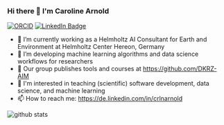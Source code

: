 ### Hi there 👋 I'm Caroline Arnold

[![ORCID](https://img.shields.io/static/v1?label=ORCID&message=0000-0002-9458-1517&color=green&style=flat-square&logo=orcid)](https://orcid.org/0000-0002-9458-1517)
[![LinkedIn Badge](https://img.shields.io/badge/My-LinkedIn-blue)](https://de.linkedin.com/in/crlnarnold)

- 🔭 I’m currently working as a Helmholtz AI Consultant for Earth and Environment at Helmholtz Center Hereon, Germany
- 🌱 I’m developing machine learning algorithms and data science workflows for researchers 
- 👯 Our group publishes tools and courses at https://github.com/DKRZ-AIM
- 💬 I'm interested in teaching (scientific) software development, data science, and machine learning
- 📫 How to reach me: https://de.linkedin.com/in/crlnarnold

![github stats](https://github-readme-stats.vercel.app/api?username=crlna16&show_icons=true)
